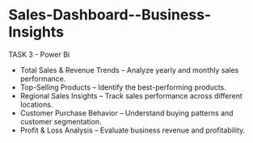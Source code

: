 # Sales-Dashboard--Business-Insights
TASK 3 - Power Bi

- Total Sales & Revenue Trends – Analyze yearly and monthly sales performance.
- Top-Selling Products – Identify the best-performing products.
- Regional Sales Insights – Track sales performance across different locations.
- Customer Purchase Behavior – Understand buying patterns and customer segmentation.
- Profit & Loss Analysis – Evaluate business revenue and profitability.
